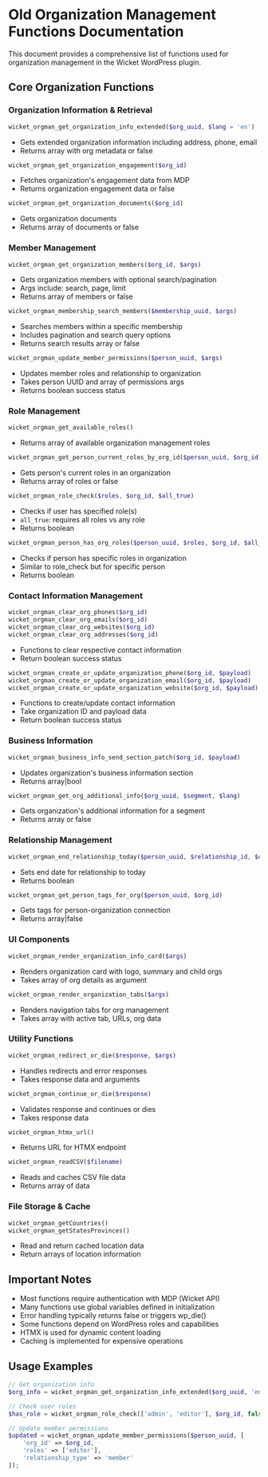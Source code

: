 # Old Organization Management Functions Documentation

This document provides a comprehensive list of functions used for organization management in the Wicket WordPress plugin.

## Core Organization Functions

### Organization Information & Retrieval

```php
wicket_orgman_get_organization_info_extended($org_uuid, $lang = 'en')
```
- Gets extended organization information including address, phone, email
- Returns array with org metadata or false

```php
wicket_orgman_get_organization_engagement($org_id)
```
- Fetches organization's engagement data from MDP
- Returns organization engagement data or false

```php
wicket_orgman_get_organization_documents($org_id)
```
- Gets organization documents
- Returns array of documents or false

### Member Management

```php
wicket_orgman_get_organization_members($org_id, $args)
```
- Gets organization members with optional search/pagination
- Args include: search, page, limit
- Returns array of members or false

```php
wicket_orgman_membership_search_members($membership_uuid, $args)
```
- Searches members within a specific membership
- Includes pagination and search query options
- Returns search results array or false

```php
wicket_orgman_update_member_permissions($person_uuid, $args)
```
- Updates member roles and relationship to organization
- Takes person UUID and array of permissions args
- Returns boolean success status

### Role Management

```php
wicket_orgman_get_available_roles()
```
- Returns array of available organization management roles

```php
wicket_orgman_get_person_current_roles_by_org_id($person_uuid, $org_id)
```
- Gets person's current roles in an organization
- Returns array of roles or false

```php
wicket_orgman_role_check($roles, $org_id, $all_true)
```
- Checks if user has specified role(s)
- `all_true`: requires all roles vs any role
- Returns boolean

```php
wicket_orgman_person_has_org_roles($person_uuid, $roles, $org_id, $all_true)
```
- Checks if person has specific roles in organization
- Similar to role_check but for specific person
- Returns boolean

### Contact Information Management

```php
wicket_orgman_clear_org_phones($org_id)
wicket_orgman_clear_org_emails($org_id)
wicket_orgman_clear_org_websites($org_id)
wicket_orgman_clear_org_addresses($org_id)
```
- Functions to clear respective contact information
- Return boolean success status

```php
wicket_orgman_create_or_update_organization_phone($org_id, $payload)
wicket_orgman_create_or_update_organization_email($org_id, $payload)
wicket_orgman_create_or_update_organization_website($org_id, $payload)
```
- Functions to create/update contact information
- Take organization ID and payload data
- Return boolean success status

### Business Information

```php
wicket_orgman_business_info_send_section_patch($org_id, $payload)
```
- Updates organization's business information section
- Returns array|bool

```php
wicket_orgman_get_org_additional_info($org_uuid, $segment, $lang)
```
- Gets organization's additional information for a segment
- Returns array or false

### Relationship Management

```php
wicket_orgman_end_relationship_today($person_uuid, $relationship_id, $org_id)
```
- Sets end date for relationship to today
- Returns boolean

```php
wicket_orgman_get_person_tags_for_org($person_uuid, $org_id)
```
- Gets tags for person-organization connection
- Returns array|false

### UI Components

```php
wicket_orgman_render_organization_info_card($args)
```
- Renders organization card with logo, summary and child orgs
- Takes array of org details as argument

```php
wicket_orgman_render_organization_tabs($args)
```
- Renders navigation tabs for org management
- Takes array with active tab, URLs, org data

### Utility Functions

```php
wicket_orgman_redirect_or_die($response, $args)
```
- Handles redirects and error responses
- Takes response data and arguments

```php
wicket_orgman_continue_or_die($response)
```
- Validates response and continues or dies
- Takes response data

```php
wicket_orgman_htmx_url()
```
- Returns URL for HTMX endpoint

```php
wicket_orgman_readCSV($filename)
```
- Reads and caches CSV file data
- Returns array of data

### File Storage & Cache

```php
wicket_orgman_getCountries()
wicket_orgman_getStatesProvinces()
```
- Read and return cached location data
- Return arrays of location information

## Important Notes

- Most functions require authentication with MDP (Wicket API)
- Many functions use global variables defined in initialization
- Error handling typically returns false or triggers wp_die()
- Some functions depend on WordPress roles and capabilities
- HTMX is used for dynamic content loading
- Caching is implemented for expensive operations

## Usage Examples

```php
// Get organization info
$org_info = wicket_orgman_get_organization_info_extended($org_uuid, 'en');

// Check user roles
$has_role = wicket_orgman_role_check(['admin', 'editor'], $org_id, false);

// Update member permissions
$updated = wicket_orgman_update_member_permissions($person_uuid, [
    'org_id' => $org_id,
    'roles' => ['editor'],
    'relationship_type' => 'member'
]);
```

